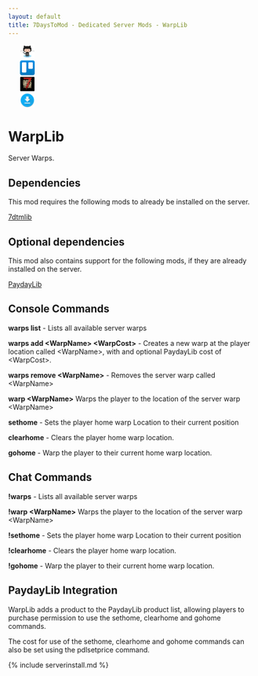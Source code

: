```yaml
---
layout: default
title: 7DaysToMod - Dedicated Server Mods - WarpLib
---
```

<ul style="list-style: none;">
	<li class="link-toolbar-right">
		<a href="https://github.com/7DaysToMod/warplib" class="social-icon" target="_blank" title="View on Github">
			<img src="/images/Octocat.png" height="30">
		</a>
	</li>
	<li class="link-toolbar-right">
		<a href="https://trello.com/b/yEuvu0cS/warplib" class="social-icon" target="_blank" title="TODO List on Trello">
			<img src="/images/trello.png" height="30">
		</a>
	</li>
	<li class="link-toolbar-right">
		<a href="https://7daystodie.com/forums/showthread.php?65051-DEDI-WarpLib-Server-Warps-Mod" class="social-icon" target="_blank" title="7DaysToDie.com Forum Post">
			<img src="/images/placeholder_small.png" height="30">
		</a>
	</li>
	<li class="link-toolbar-right">
		<a href="https://github.com/7DaysToMod/warplib/releases" class="social-icon" target="_blank" title="Downloads">
			<img src="/images/download.png" height="30">
		</a>
	</li>
</ul>

# WarpLib

Server Warps.

## Dependencies

This mod requires the following mods to already be installed on the server.

[7dtmlib](http://7daystomod.com/mods/7dtmlib)

## Optional dependencies

This mod also contains support for the following mods, if they are already installed on the server.

[PaydayLib](http://7daystomod.com/mods/PaydayLib)

## Console Commands

__warps list__ - Lists all available server warps

__warps add &lt;WarpName&gt; &lt;WarpCost&gt;__ - Creates a new warp at the player location called &lt;WarpName&gt;, with and optional PaydayLib cost of &lt;WarpCost&gt;.

__warps remove &lt;WarpName&gt;__ - Removes the server warp called &lt;WarpName&gt;

__warp &lt;WarpName&gt;__ Warps the player to the location of the server warp &lt;WarpName&gt;

__sethome__ - Sets the player home warp Location to their current position

__clearhome__ - Clears the player home warp location.

__gohome__ - Warp the player to their current home warp location.

## Chat Commands

__!warps__ - Lists all available server warps

__!warp &lt;WarpName&gt;__ Warps the player to the location of the server warp &lt;WarpName&gt;

__!sethome__ - Sets the player home warp Location to their current position

__!clearhome__ - Clears the player home warp location.

__!gohome__ - Warp the player to their current home warp location.

## PaydayLib Integration

WarpLib adds a product to the PaydayLib product list, allowing players to purchase permission to use the sethome, clearhome and gohome commands.

The cost for use of the sethome, clearhome and gohome commands can also be set using the pdlsetprice command.

{% include serverinstall.md %}
